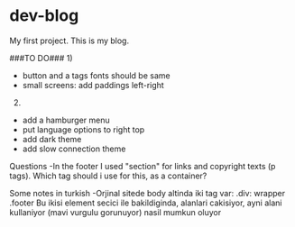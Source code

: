 # dev-blog
My first project.
This is my blog.

###TO DO###
1) 
- button and a tags fonts should be same
- small screens: add paddings left-right 

2)
- add a hamburger menu
- put language options to right top
- add dark theme
- add slow connection theme
  

Questions
-In the footer I used "section" for links and copyright texts (p tags).
 Which tag should i use for this, as a container?

 
Some notes in turkish
-Orjinal sitede body altinda iki tag var:
  .div: wrapper
  .footer
Bu ikisi element secici ile bakildiginda, alanlari cakisiyor, ayni alani kullaniyor (mavi vurgulu gorunuyor) nasil mumkun oluyor
